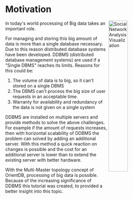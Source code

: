 # Motivation
<a title="By Martin Grandjean [CC BY-SA 3.0 (http://creativecommons.org/licenses/by-sa/3.0)], via Wikimedia Commons" href="https://commons.wikimedia.org/wiki/File%3ASocial_Network_Analysis_Visualization.png"><img align="right" width="35%" alt="Social Network Analysis Visualization" src="https://upload.wikimedia.org/wikipedia/commons/thumb/9/9b/Social_Network_Analysis_Visualization.png/512px-Social_Network_Analysis_Visualization.png"></a>

In today's world processing of Big data takes an important role.

For managing and storing this big amount of data is more than a single database necessary. Due to this reason distributed database systems have been developed.
DDBMS (distributed database management systems) are used if a "Single DBMS" reaches its limits. Reasons for this could be:


1. The volume of data is to big, so it can't stored on a single DBMS 
1. The DBMS can't process the big size of user requests in an acceptable time.
1. Warranty for availability and redundancy of the data is not given on a single system 


DDBMS are installed on multiple servers and provide methods to solve the above challenges. For example if the amount of requests increases, then with horizontal scalability of DDBMS the problem can solved by adding an additional server. With this method a quick reaction on changes is possible and the cost for an additional server is lower than to extend the existing server with better hardware.


With the Multi-Master topology concept of OrientDB, processing of big data is possible. Because of the increasing significance of DDBMS this tutorial was created, to provided a better insight into this topic.   
